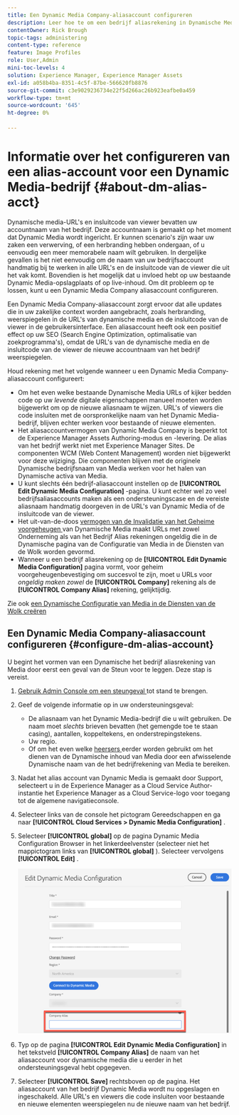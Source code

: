 ```yaml
---
title: Een Dynamic Media Company-aliasaccount configureren
description: Leer hoe te om een bedrijf aliasrekening in Dynamische Media te vormen.
contentOwner: Rick Brough
topic-tags: administering
content-type: reference
feature: Image Profiles
role: User,Admin
mini-toc-levels: 4
solution: Experience Manager, Experience Manager Assets
exl-id: a058b4ba-8351-4c5f-87be-566620fb8876
source-git-commit: c3e9029236734e22f5d266ac26b923eafbe0a459
workflow-type: tm+mt
source-wordcount: '645'
ht-degree: 0%

---
```


<!-- hide: yes
hidefromtoc: yes -->

# Informatie over het configureren van een alias-account voor een Dynamic Media-bedrijf {#about-dm-alias-acct}

Dynamische media-URL&#39;s en insluitcode van viewer bevatten uw accountnaam van het bedrijf. Deze accountnaam is gemaakt op het moment dat Dynamic Media wordt ingericht. Er kunnen scenario&#39;s zijn waar uw zaken een verwerving, of een herbranding hebben ondergaan, of u eenvoudig een meer memorabele naam wilt gebruiken. In dergelijke gevallen is het niet eenvoudig om de naam van uw bedrijfsaccount handmatig bij te werken in alle URL&#39;s en de insluitcode van de viewer die uit het vak komt. Bovendien is het mogelijk dat u invloed hebt op uw bestaande Dynamic Media-opslagplaats of op live-inhoud. Om dit probleem op te lossen, kunt u een Dynamic Media Company aliasaccount configureren.

Een Dynamic Media Company-aliasaccount zorgt ervoor dat alle updates die in uw zakelijke context worden aangebracht, zoals herbranding, weerspiegelen in de URL&#39;s van dynamische media en de insluitcode van de viewer in de gebruikersinterface. Een aliasaccount heeft ook een positief effect op uw SEO (Search Engine Optimization, optimalisatie van zoekprogramma&#39;s), omdat de URL&#39;s van de dynamische media en de insluitcode van de viewer de nieuwe accountnaam van het bedrijf weerspiegelen.

Houd rekening met het volgende wanneer u een Dynamic Media Company-aliasaccount configureert:

* Om het even welke bestaande Dynamische Media URLs of kijker bedden code op uw *levende* digitale eigenschappen manueel moeten worden bijgewerkt om op de nieuwe aliasnaam te wijzen. URL&#39;s of viewers die code insluiten met de oorspronkelijke naam van het Dynamic Media-bedrijf, blijven echter werken voor bestaande of nieuwe elementen.
* Het aliasaccountvermogen van Dynamic Media Company is beperkt tot de Experience Manager Assets Authoring-modus en -levering. De alias van het bedrijf werkt niet met Experience Manager Sites. De componenten WCM (Web Content Management) worden niet bijgewerkt voor deze wijziging. Die componenten blijven met de originele Dynamische bedrijfsnaam van Media werken voor het halen van Dynamische activa van Media.
* U kunt slechts één bedrijf-aliasaccount instellen op de **[!UICONTROL Edit Dynamic Media Configuration]** -pagina. U kunt echter wel zo veel bedrijfsaliasaccounts maken als een ondersteuningscase en de vereiste aliasnaam handmatig doorgeven in de URL&#39;s van Dynamic Media of de insluitcode van de viewer.
* Het uit-van-de-doos [ vermogen van de Invalidatie van het Geheime voorgeheugen ](/help/assets/invalidate-cdn-cache-dynamic-media.md) van Dynamische Media maakt URLs met zowel Onderneming als van het Bedrijf Alias rekeningen ongeldig die in de Dynamische pagina van de Configuratie van Media in de Diensten van de Wolk worden gevormd.
* Wanneer u een bedrijf aliasrekening op de **[!UICONTROL Edit Dynamic Media Configuration]** pagina vormt, voor geheim voorgeheugenbevestiging om succesvol te zijn, moet u URLs voor *ongeldig maken zowel* de **[!UICONTROL Company]** rekening als de **[!UICONTROL Company Alias]** rekening, gelijktijdig.

Zie ook [ een Dynamische Configuratie van Media in de Diensten van de Wolk creëren ](/help/assets/config-dms7.md#configuring-dynamic-media-cloud-services)

## Een Dynamic Media Company-aliasaccount configureren {#configure-dm-alias-account}

U begint het vormen van een Dynamische het bedrijf aliasrekening van Media door eerst een geval van de Steun voor te leggen. Deze stap is vereist.

1. [ Gebruik Admin Console om een steungeval ](https://helpx.adobe.com/nl/enterprise/using/support-for-experience-cloud.html) tot stand te brengen.
1. Geef de volgende informatie op in uw ondersteuningsgeval:

   * De aliasnaam van het Dynamic Media-bedrijf die u wilt gebruiken. De naam moet *slechts* brieven bevatten (het gemengde toe te staan casing), aantallen, koppeltekens, en onderstrepingstekens.
   * Uw regio.
   * Of om het even welke [ heersers ](/help/assets/using-rulesets-to-transform-urls.md) eerder worden gebruikt om het dienen van de Dynamische inhoud van Media door een afwisselende Dynamische naam van de het bedrijfrekening van Media te bereiken.

1. Nadat het alias account van Dynamic Media is gemaakt door Support, selecteert u in de Experience Manager as a Cloud Service Author-instantie het Experience Manager as a Cloud Service-logo voor toegang tot de algemene navigatieconsole.
1. Selecteer links van de console het pictogram Gereedschappen en ga naar **[!UICONTROL Cloud Services > Dynamic Media Configuration]** .
1. Selecteer **[!UICONTROL global]** op de pagina Dynamic Media Configuration Browser in het linkerdeelvenster (selecteer niet het mappictogram links van **[!UICONTROL global]** ). Selecteer vervolgens **[!UICONTROL Edit]** .

   ![ Dynamisch Bedrijf van Media Alias tekstgebied ](/help/assets/assets-dm/dm-company-alias.png)

1. Typ op de pagina **[!UICONTROL Edit Dynamic Media Configuration]** in het tekstveld **[!UICONTROL Company Alias]** de naam van het aliasaccount voor dynamische media die u eerder in het ondersteuningsgeval hebt opgegeven.
1. Selecteer **[!UICONTROL Save]** rechtsboven op de pagina.
Het aliasaccount van het bedrijf Dynamic Media wordt nu opgeslagen en ingeschakeld. Alle URL&#39;s en viewers die code insluiten voor bestaande en nieuwe elementen weerspiegelen nu de nieuwe naam van het bedrijf.
